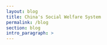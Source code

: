 ```yaml
---
layout: blog
title: China's Social Welfare System
permalink: /blog
section: blog
intro_paragraph: >
---
```

